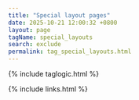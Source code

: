 ```yaml
---
title: "Special layout pages"
date: 2025-10-21 12:00:32 +0800
layout: page
tagName: special_layouts
search: exclude
permalink: tag_special_layouts.html
---
```


{% include taglogic.html %}

{% include links.html %}

